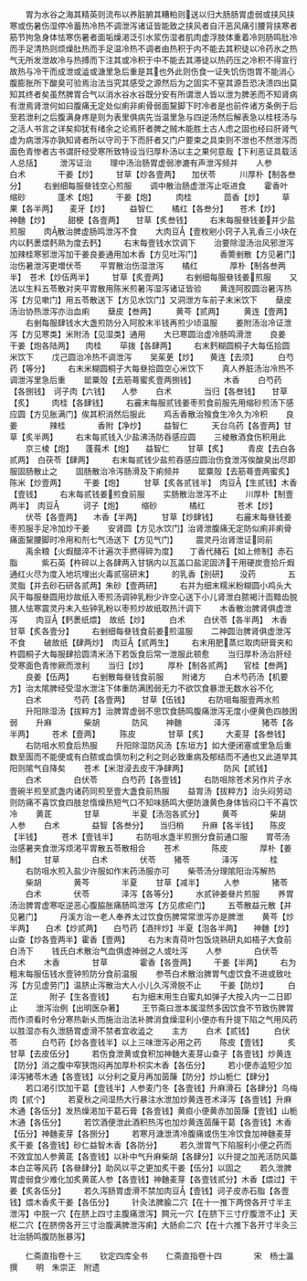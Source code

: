 <!-- { "loadSidebar": true } -->
　　胃为水谷之海其精英则流布以养脏腑其糟粕则送以归大肠肠胃虚弱或挟风挟寒或伤暑伤湿停冷蓄热冷热不调泄泻诸证皆能致之挟风者自汗恶风痛引腰背挟寒者筋节拘急身体怯寒伤暑者面垢燥渇泛引水浆伤湿者肌肉虚浮肢体重着冷则肠鸣肚冷而手足清热则烦燥肚热而手足温冷热不调者由热积于内不能去其积徒以冷药氷之热气无所发泄故冷与热搏而下注其或冷积于中不能去其滞徒以热药压之冷积不得宣行故热与冷干而成泄或澁或溏里急后重是其也外此则伤食一证失饥伤饱胃不能消心腹膨胀所下酸臭可验焉治法当究其感受之源然后为之固实不窒其源吾恐决溃四出莫知其终者矣虽然脾胃合气以消水谷水谷既分安有所谓泄人皆以泄为脾恙而不知肾病有泄焉肾泄何如曰腹痛无定处似痢非痢骨弱面黧脚下时冷者是也前件诸方条例于后至若泄利之后腹满身疼是则为表里俱病先当温里急与四逆汤然后解表急以桂枝汤与之活人书言之详矣抑犹有绪余之论焉肝者脾之贼木能胜土古人虑之固也经曰肝肾气虚为病泄泻亦孰知肾者所以守司于下而肝者又门户要束之具束则不泄也不然泄泻而面色青惨者古书谓肝经受寒所致特设当归厚朴汤以主之果何意哉【下利恶证具载活人总括】
　　泄泻证治
　　理中汤治肠胃虚弱渗漉有声泄泻频并
　　人参　　　　白术　　　　干姜【炒】
　　甘草【炒各壹两】　　加伏苓　　　川厚朴【制各叁分】
　　右剉细每服叄钱空心煎服
　　调中散治肠虚泄泻止呕进食
　　霍香叶　　　缩砂　　　　蓬术【炮】
　　干姜【炮】　　　肉桂　　　　茴香【炒】
　　草果【各半两】　　麦牙【炒】　　　益智仁
　　橘红【各叁分】　　苍术【炒】　　　神麯【炒】
　　甜梗【各壹两】　　甘草【炙叁钱】
　　右末每服叄钱姜并少盐煎服
　　肉散治脾虚肠鸣泄泻不食
　　大肉豆【壹枚剜小窍子入乳香三小块在内以麫褁煨麫熟为度去麫】
　　右末每壹钱水饮调下
　　治要除湿汤治风邪泄泻加辣桂寒邪泄泻加干姜良姜通用加木香【方见吐泻门】
　　香薷剉散【方见暑门】治伤暑泄泻更増伏苓
　　平胃散治伤湿泄泻
　　橘红　　　　厚朴【制各叁两半】　苍术【炒伍两半】
　　甘草【炙壹两】
　　右剉细每服叄钱姜煎服
　　又法以生料五苓散对夹平胃散用陈米煎暑泻湿泻诸证皆验
　　黄连阿胶圆治暑泻热泻【方见嗽门】用五苓散送下【方见水饮门】又洞泄方车前子末米饮下
　　蘖皮汤治协热泄泻亦治血痢
　　蘖皮【叁两】　　　黄芩【贰两】　　　黄连【壹两】
　　右剉每服肆钱水大盏煎防分入阿胶末半钱再煎少顷温服
　　姜附汤治冷证泄泻【方见寒类】米附汤【见湿类】通用
　　大已寒圆治虚冷肠鸣滑泄
　　良姜　　　　干姜【炮各陆两】　　肉桂
　　荜拨【各肆两】
　　右末麫糊圆桐子大每伍拾圆米饮下
　　戊己圆治冷热不调泄泻
　　吴茱茰【炒】　　黄连【去须】　　　白芍药【等分】
　　右末米糊圆桐子大每叄拾圆空心米饮下
　　真人养脏汤治冷热不调泄泻里急后重
　　罂粟殻【去筋蕚蜜炙壹两捌钱】　　　　木香
　　白芍药【各捌钱】　诃子肉【六钱】　　人参
　　白术　　　　当归【各叁钱】　　甘草【炙】
　　肉桂【各肆钱】
　　右麄末每服贰钱姜枣煎食前服先用缩砂煎汤下感应圆【方见胀满门】俟其积消然后服此
　　鸡舌香散治飱食生冷久为冷积
　　良姜　　　　辣桂　　　　香附【净炒】
　　益智仁　　　天台乌药【各壹两】甘草【炙半两】
　　右末每贰钱入少盐沸汤防吞感应圆
　　三棱散酒食伤积用此
　　京三棱【炮】　　蓬莪术【炮】　　益智仁
　　甘草【炙】　　　青皮【去白各贰两】　白茯苓【肆两】
　　右末每贰钱少盐煎吞感应圆治伤食泄泻俟酸臭出尽即服固肠散止之
　　固肠散治冷泻肠滑及下痢频并
　　罂粟殻【去筋蕚壹两蜜炙】　　　　　陈米【炒壹两】
　　干姜【炮】　　　甘草【炙各贰钱半】　肉豆【生贰钱】木香【壹钱】
　　右末每贰钱姜煎食前服
　　实肠散治泄泻不止
　　川厚朴【制壹两半】　肉豆　　　诃子【炮】
　　缩砂　　　　橘红　　　　苍术【炒】
　　伏苓【各壹两】　　木香【半两】　　　甘草【炒肆钱】
　　右麄末每叄钱姜枣煎服手足冷加炒干姜
　　安肾圆【方见水饮门】治肾泄腹痛无定防似痢非痢骨痛面黧腰脚时冷用和剂七气汤送下【方见气门】
　　震灵丹治肾泄证同前
　　禹余粮【火煆醋淬不计遍次手撚得碎为度】　　丁香代赭石【如上修制】赤石脂　　　紫石英【杵碎以上各肆两入甘锅内以瓦盖口盐泥固济干用硬炭壹拾斤煆通红火尽为度入地坑埋出火毒贰宿研末】
　　的乳香【别研】　　没药　　　　五灵脂【并去砂石研各贰两】朱砂【壹两研】
　　右并为细末糯米粉糊圆小鸡头大风干每服叄圆用炒故纸入枣煎汤调钟乳粉少许空心送下小儿肾泄白脓褐汁靣黯齿脱猥人怯寒震灵丹末入些钟乳粉以枣煎炒故纸取热汁调下
　　木香散治脾肾俱虚泄泻
　　肉豆【麫褁纸煨】　故纸【炒】　　　白术
　　白伏苓【各半两】　木香　　　　甘草【炙各壹分】
　　右剉细每叄钱食前姜煎温服
　　二神圆治脾肾俱虚泄泻不食
　　破故纸【肆两炒】　肉豆【贰两生】
　　右末用肥蒸烂取肉研膏夹和杵圆桐子大每服肆拾圆清米汤下若饭食后常一泄服此顿愈
　　当归厚朴汤治肝经受寒面色青惨厥而泄利
　　当归【炒】　　　厚朴【制各贰两】　　官桂【叁两】
　　良姜【伍两】
　　右剉散每叄钱食前服
　　附诸方
　　白术芍药汤【机要方】治太隂脾经受湿水泄注下体重防满困弱无力不欲饮食暴泄无数水谷不化
　　白术　　　　芍药【各壹两】　　甘草【伍钱】
　　右防咀每服壹两水煎
　　升阳除湿汤【拔粹方】治脾胃虚弱不思饮食肠鸣腹痛泄泻无度小便黄色四肢困弱
　　升麻　　　　柴胡　　　　防风
　　神麯　　　　泽泻　　　　猪苓【各半两】
　　苍术【壹两】　　　陈皮　　　　甘草【炙】
　　大麦芽【各叁钱】
　　右防咀水煎食后热服
　　升阳除湿防风汤【东垣方】如大便闭塞或里急后重数至圊而不能便或有白脓或血慎勿利之利之则必致重病及郁结而不通也又此道举其阳则隂气自降矣
　　苍术【米泔浸去皮干净肆两】　　　　　防风【贰钱】
　　白术　　　　白伏苓　　　白芍药【各壹钱】
　　右防咀除苍术另作片子水壹碗半煎至贰盏内诸药同煎至壹大盏食前热服
　　益胃汤【拔粹方】治头闷劳动则防痛不喜饮食四肢怠惰燥热短气口不知味肠鸣大便防溏黄色身体皆闷口干不喜饮冷
　　黄茋　　　　甘草　　　　半夏【汤泡各贰分】
　　黄芩　　　　柴胡　　　　人参
　　白术　　　　益智【各叁分】　　当归梢
　　升麻【各半钱】　　陈皮【半钱】　　　苍术【壹钱半】
　　右防咀水盏半煎捌分食前通口服
　　胃苓汤治感暑夹食泄泻烦渇平胃散五苓散相合
　　苍术　　　　陈皮　　　　厚朴【姜制】
　　甘草　　　　白术　　　　伏苓
　　猪苓　　　　泽泻　　　　桂
　　右防咀水煎入盐少许服如作末药汤服亦可
　　柴苓汤分理隂阳治泻解热
　　柴胡　　　　黄芩　　　　半夏
　　甘草【减半】　　　人参　　　　猪苓
　　白术　　　　伏苓　　　　泽泻【各等分】
　　水贰钟姜叄片煎服
　　养胃汤治脾胃虚寒呕逆恶心腹脇胀痛肠鸣泄泻【方见痎疟门】
　　五苓散益元散【并见暑门】
　　丹溪方治一老人奉养太过饮食伤脾常常泄泻亦是脾泄
　　黄芩【炒半两】　　白术【炒贰两】　　白芍药【酒拌炒】半夏【泡各半两】　　神麯【炒】　　　山查【炒各壹两半】霍香【壹两】
　　右为末青荷叶包饭烧熟研丸如梧子大食前白汤下
　　钱氏白术散治气血俱虚神弱之人或吐泻
　　人参　　　　白伏苓　　　白术
　　木香　　　　甘草　　　　霍香【各壹两】
　　干姜【半两】
　　右为粗末每服伍钱水壹钟煎防分食前温服
　　参苓白术散治脾胃气虚饮食不进或致吐泻【方见虚劳门】温脐止泻散治大人小儿久泻滑脱不止
　　干姜【防炒】　　　白芷　　　　附子【生各壹钱】
　　右为细末用生白蜜丸如弹子大按入内一二日即止
　　泄泻治例【出明医杂著】
　　王节斋曰泄本属湿然多因饮食不节致伤脾胃而作须看时令分寒热新乆而施治治法补脾消食燥湿利小便亦有升提下陷之气用风药以胜湿亦有久泄肠胃虚滑不禁者宜收澁之
　　主方
　　白术【贰钱】　　　白伏苓　　　白芍药【炒各壹钱半】以上三味泄泻必用之药
　　陈皮【壹钱】　　　炙甘草【去皮伍分】
　　若伤食泄黄或食积加神麯大麦芽山查子【各壹钱】炒黄连【防分】消之腹中窄狭饱闷再加厚朴枳实木香【各伍分】
　　若小便赤澁短少加泽泻猪苓木通【各壹钱】以分利之夏月再加茵蔯【防分】炒山栀仁【肆分】
　　若口渇引饮加干葛【壹钱半】人参麦门冬【各壹钱】升麻滑石【各肆分】乌梅肉【贰个】
　　若夏秋之间湿热大行暴注水泄加炒黄连苍术泽泻【各壹钱】升麻木通【各伍分】发热燥渇加干葛石膏【各壹钱】黄疸小便黄赤加茵蔯【壹钱】山栀木通【各伍分】
　　若饮酒便泄此酒积热泻也加炒黄连茵蔯干葛【各壹钱】木香【伍分】神麯麦芽【各捌分】
　　若寒月溏泄清冷腹痛或伤生冷饮食加神麯麦芽炙干姜【各壹钱】砂仁益智木香【各防分】
　　若久泄胃气下陷服利小便之药而不效宜加人参黄茋【各壹钱】以补中气升麻柴胡【各肆分】以升提之加羌活防风藁本白芷等风药【各叄肆分】助风以平之更加炙干姜【伍分】以固之
　　若久泄脾胃虚弱食少难化加炙黄茋人参【各壹钱】神麯麦芽【各壹钱贰分】木香【煨过】干姜【炙各伍分】
　　若久泻肠胃虚滑不禁加肉豆【壹钱】诃子皮赤石脂【各壹钱】煨木香炙干姜【各伍分】
　　针灸法脾腧二穴【在十一推下两傍各开寸半主泄泻】中脘一穴【在脐上四寸主腹痛泄泻】闗元一穴【在脐下三寸疗腹泄不止】天枢二穴【在脐傍各开三寸治腹满脾泄泻痢】大肠俞二穴【在十六推下各开寸半灸三壮治肠鸣腹防胀暴泻】




　　仁斋直指卷十三
　　钦定四库全书
　　仁斋直指卷十四　　　　宋　杨士瀛　撰
　　明　朱崇正　附遗
